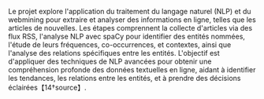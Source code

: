 Le projet explore l'application du traitement du langage naturel (NLP) et du webmining pour extraire et analyser des informations en ligne, telles que les articles de nouvelles. Les étapes comprennent la collecte d'articles via des flux RSS, l'analyse NLP avec spaCy pour identifier des entités nommées, l'étude de leurs fréquences, co-occurrences, et contextes, ainsi que l'analyse des relations spécifiques entre les entités. L'objectif est d'appliquer des techniques de NLP avancées pour obtenir une compréhension profonde des données textuelles en ligne, aidant à identifier les tendances, les relations entre les entités, et à prendre des décisions éclairées【14†source】.
